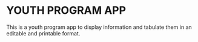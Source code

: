 # YOUTH PROGRAM APP

This is a youth program app to display information and tabulate them in an editable and printable format.
